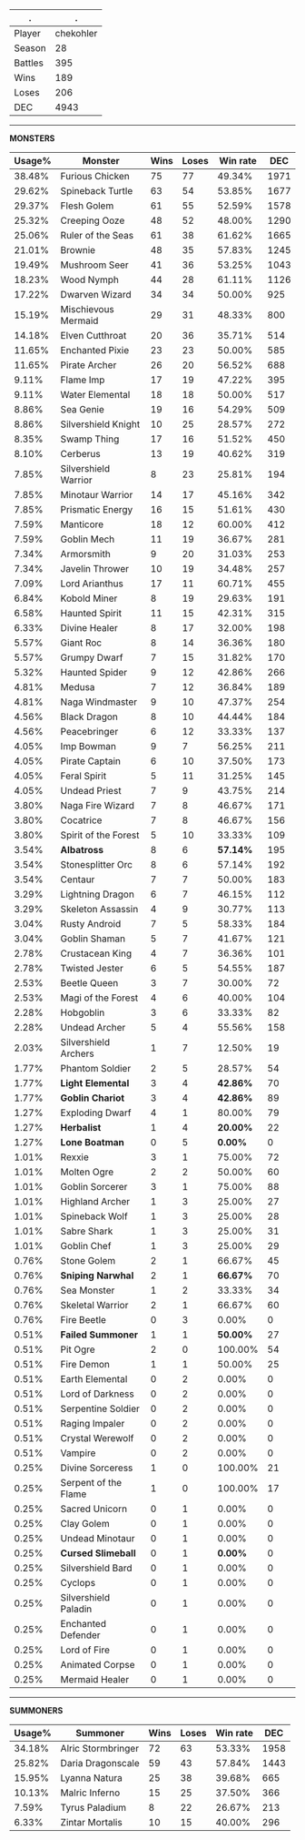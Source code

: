.|.
|-|-
Player|chekohler
Season|28
Battles|395
Wins|189
Loses|206
DEC|4943

---
**MONSTERS**

Usage%|Monster|Wins|Loses|Win rate|DEC|
-|-|-|-|-|-|
38.48%|Furious Chicken|75|77|49.34%|1971|
29.62%|Spineback Turtle|63|54|53.85%|1677|
29.37%|Flesh Golem|61|55|52.59%|1578|
25.32%|Creeping Ooze|48|52|48.00%|1290|
25.06%|Ruler of the Seas|61|38|61.62%|1665|
21.01%|Brownie|48|35|57.83%|1245|
19.49%|Mushroom Seer|41|36|53.25%|1043|
18.23%|Wood Nymph|44|28|61.11%|1126|
17.22%|Dwarven Wizard|34|34|50.00%|925|
15.19%|Mischievous Mermaid|29|31|48.33%|800|
14.18%|Elven Cutthroat|20|36|35.71%|514|
11.65%|Enchanted Pixie|23|23|50.00%|585|
11.65%|Pirate Archer|26|20|56.52%|688|
9.11%|Flame Imp|17|19|47.22%|395|
9.11%|Water Elemental|18|18|50.00%|517|
8.86%|Sea Genie|19|16|54.29%|509|
8.86%|Silvershield Knight|10|25|28.57%|272|
8.35%|Swamp Thing|17|16|51.52%|450|
8.10%|Cerberus|13|19|40.62%|319|
7.85%|Silvershield Warrior|8|23|25.81%|194|
7.85%|Minotaur Warrior|14|17|45.16%|342|
7.85%|Prismatic Energy|16|15|51.61%|430|
7.59%|Manticore|18|12|60.00%|412|
7.59%|Goblin Mech|11|19|36.67%|281|
7.34%|Armorsmith|9|20|31.03%|253|
7.34%|Javelin Thrower|10|19|34.48%|257|
7.09%|Lord Arianthus|17|11|60.71%|455|
6.84%|Kobold Miner|8|19|29.63%|191|
6.58%|Haunted Spirit|11|15|42.31%|315|
6.33%|Divine Healer|8|17|32.00%|198|
5.57%|Giant Roc|8|14|36.36%|180|
5.57%|Grumpy Dwarf|7|15|31.82%|170|
5.32%|Haunted Spider|9|12|42.86%|266|
4.81%|Medusa|7|12|36.84%|189|
4.81%|Naga Windmaster|9|10|47.37%|254|
4.56%|Black Dragon|8|10|44.44%|184|
4.56%|Peacebringer|6|12|33.33%|137|
4.05%|Imp Bowman|9|7|56.25%|211|
4.05%|Pirate Captain|6|10|37.50%|173|
4.05%|Feral Spirit|5|11|31.25%|145|
4.05%|Undead Priest|7|9|43.75%|214|
3.80%|Naga Fire Wizard|7|8|46.67%|171|
3.80%|Cocatrice|7|8|46.67%|156|
3.80%|Spirit of the Forest|5|10|33.33%|109|
3.54%|**Albatross**|8|6|**57.14%**|195|
3.54%|Stonesplitter Orc|8|6|57.14%|192|
3.54%|Centaur|7|7|50.00%|183|
3.29%|Lightning Dragon|6|7|46.15%|112|
3.29%|Skeleton Assassin|4|9|30.77%|113|
3.04%|Rusty Android|7|5|58.33%|184|
3.04%|Goblin Shaman|5|7|41.67%|121|
2.78%|Crustacean King|4|7|36.36%|101|
2.78%|Twisted Jester|6|5|54.55%|187|
2.53%|Beetle Queen|3|7|30.00%|72|
2.53%|Magi of the Forest|4|6|40.00%|104|
2.28%|Hobgoblin|3|6|33.33%|82|
2.28%|Undead Archer|5|4|55.56%|158|
2.03%|Silvershield Archers|1|7|12.50%|19|
1.77%|Phantom Soldier|2|5|28.57%|54|
1.77%|**Light Elemental**|3|4|**42.86%**|70|
1.77%|**Goblin Chariot**|3|4|**42.86%**|89|
1.27%|Exploding Dwarf|4|1|80.00%|79|
1.27%|**Herbalist**|1|4|**20.00%**|22|
1.27%|**Lone Boatman**|0|5|**0.00%**|0|
1.01%|Rexxie|3|1|75.00%|72|
1.01%|Molten Ogre|2|2|50.00%|60|
1.01%|Goblin Sorcerer|3|1|75.00%|88|
1.01%|Highland Archer|1|3|25.00%|27|
1.01%|Spineback Wolf|1|3|25.00%|28|
1.01%|Sabre Shark|1|3|25.00%|31|
1.01%|Goblin Chef|1|3|25.00%|29|
0.76%|Stone Golem|2|1|66.67%|45|
0.76%|**Sniping Narwhal**|2|1|**66.67%**|70|
0.76%|Sea Monster|1|2|33.33%|34|
0.76%|Skeletal Warrior|2|1|66.67%|60|
0.76%|Fire Beetle|0|3|0.00%|0|
0.51%|**Failed Summoner**|1|1|**50.00%**|27|
0.51%|Pit Ogre|2|0|100.00%|54|
0.51%|Fire Demon|1|1|50.00%|25|
0.51%|Earth Elemental|0|2|0.00%|0|
0.51%|Lord of Darkness|0|2|0.00%|0|
0.51%|Serpentine Soldier|0|2|0.00%|0|
0.51%|Raging Impaler|0|2|0.00%|0|
0.51%|Crystal Werewolf|0|2|0.00%|0|
0.51%|Vampire|0|2|0.00%|0|
0.25%|Divine Sorceress|1|0|100.00%|21|
0.25%|Serpent of the Flame|1|0|100.00%|17|
0.25%|Sacred Unicorn|0|1|0.00%|0|
0.25%|Clay Golem|0|1|0.00%|0|
0.25%|Undead Minotaur|0|1|0.00%|0|
0.25%|**Cursed Slimeball**|0|1|**0.00%**|0|
0.25%|Silvershield Bard|0|1|0.00%|0|
0.25%|Cyclops|0|1|0.00%|0|
0.25%|Silvershield Paladin|0|1|0.00%|0|
0.25%|Enchanted Defender|0|1|0.00%|0|
0.25%|Lord of Fire|0|1|0.00%|0|
0.25%|Animated Corpse|0|1|0.00%|0|
0.25%|Mermaid Healer|0|1|0.00%|0|

---
**SUMMONERS**

Usage%|Summoner|Wins|Loses|Win rate|DEC|
-|-|-|-|-|-|
34.18%|Alric Stormbringer|72|63|53.33%|1958|
25.82%|Daria Dragonscale|59|43|57.84%|1443|
15.95%|Lyanna Natura|25|38|39.68%|665|
10.13%|Malric Inferno|15|25|37.50%|366|
7.59%|Tyrus Paladium|8|22|26.67%|213|
6.33%|Zintar Mortalis|10|15|40.00%|296|
